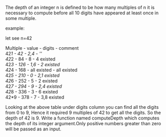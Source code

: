 The depth of an integer n is defined to be how many multiples of n it is necessary to compute before all 10 digits have appeared at least once in some multiple.<br>

example:<br>

let see n=42<br>

Multiple - value - digits - comment<br>
42*1 - 42 - 2,4 - ''<br>
42*2 - 84 - 8 - 4 existed<br>
42*3 - 126 - 1,6 - 2 existed<br>
42*4 - 168 - all existed - all existed<br>
42*5 - 210 - 0 - 2,1 existed<br>
42*6 - 252 - 5 - 2 existed<br>
42*7 - 294 - 9 - 2,4 existed<br>
42*8 - 336 - 3 - 6 existed<br>
42\*9 - 378 - 7 - 3,8 existed<br>

Looking at the above table under digits column you can find all the digits from 0 to 9, Hence it required 9 multiples of 42 to get all the digits. So the depth of 42 is 9. Write a function named computeDepth which computes the depth of its integer argument.Only positive numbers greater than zero will be passed as an input.<br>
